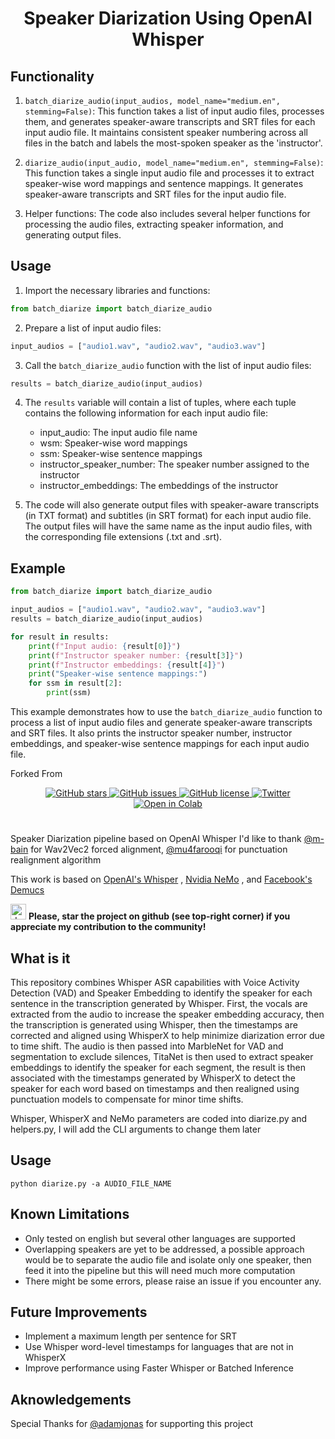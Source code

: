 <h1 align="center">Speaker Diarization Using OpenAI Whisper</h1>



## Functionality

1. `batch_diarize_audio(input_audios, model_name="medium.en", stemming=False)`: This function takes a list of input audio files, processes them, and generates speaker-aware transcripts and SRT files for each input audio file. It maintains consistent speaker numbering across all files in the batch and labels the most-spoken speaker as the 'instructor'.

2. `diarize_audio(input_audio, model_name="medium.en", stemming=False)`: This function takes a single input audio file and processes it to extract speaker-wise word mappings and sentence mappings. It generates speaker-aware transcripts and SRT files for the input audio file.

3. Helper functions: The code also includes several helper functions for processing the audio files, extracting speaker information, and generating output files.

## Usage

1. Import the necessary libraries and functions:

```python
from batch_diarize import batch_diarize_audio
```

2. Prepare a list of input audio files:

```python
input_audios = ["audio1.wav", "audio2.wav", "audio3.wav"]
```

3. Call the `batch_diarize_audio` function with the list of input audio files:

```python
results = batch_diarize_audio(input_audios)
```

4. The `results` variable will contain a list of tuples, where each tuple contains the following information for each input audio file:

    - input_audio: The input audio file name
    - wsm: Speaker-wise word mappings
    - ssm: Speaker-wise sentence mappings
    - instructor_speaker_number: The speaker number assigned to the instructor
    - instructor_embeddings: The embeddings of the instructor

5. The code will also generate output files with speaker-aware transcripts (in TXT format) and subtitles (in SRT format) for each input audio file. The output files will have the same name as the input audio files, with the corresponding file extensions (.txt and .srt).

## Example

```python
from batch_diarize import batch_diarize_audio

input_audios = ["audio1.wav", "audio2.wav", "audio3.wav"]
results = batch_diarize_audio(input_audios)

for result in results:
    print(f"Input audio: {result[0]}")
    print(f"Instructor speaker number: {result[3]}")
    print(f"Instructor embeddings: {result[4]}")
    print("Speaker-wise sentence mappings:")
    for ssm in result[2]:
        print(ssm)
```

This example demonstrates how to use the `batch_diarize_audio` function to process a list of input audio files and generate speaker-aware transcripts and SRT files. It also prints the instructor speaker number, instructor embeddings, and speaker-wise sentence mappings for each input audio file.




Forked From 
<p align="center">
  <a href="https://github.com/MahmoudAshraf97/whisper-diarization/stargazers">
    <img src="https://img.shields.io/github/stars/MahmoudAshraf97/whisper-diarization.svg?colorA=orange&colorB=orange&logo=github"
         alt="GitHub stars">
  </a>
  <a href="https://github.com/MahmoudAshraf97/whisper-diarization/issues">
        <img src="https://img.shields.io/github/issues/MahmoudAshraf97/whisper-diarization.svg"
             alt="GitHub issues">
  </a>
  <a href="https://github.com/MahmoudAshraf97/whisper-diarization/blob/master/LICENSE">
        <img src="https://img.shields.io/github/license/MahmoudAshraf97/whisper-diarization.svg"
             alt="GitHub license">
  </a>
  <a href="https://twitter.com/intent/tweet?text=&url=https%3A%2F%2Fgithub.com%2FMahmoudAshraf97%2Fwhisper-diarization">
  <img src="https://img.shields.io/twitter/url/https/github.com/MahmoudAshraf97/whisper-diarization.svg?style=social" alt="Twitter">
  </a> 
  </a>
  <a href="https://colab.research.google.com/drive/1fhjGIr_S_vERE9_F1UL033g5shVD-q5K">
  <img src="https://colab.research.google.com/assets/colab-badge.svg" alt="Open in Colab">
  </a>
 
</p>


# 
Speaker Diarization pipeline based on OpenAI Whisper
I'd like to thank [@m-bain](https://github.com/m-bain) for Wav2Vec2 forced alignment, [@mu4farooqi](https://github.com/mu4farooqi) for punctuation realignment algorithm

This work is based on [OpenAI's Whisper](https://github.com/openai/whisper) , [Nvidia NeMo](https://github.com/NVIDIA/NeMo) , and [Facebook's Demucs](https://github.com/facebookresearch/demucs)

<img src="https://github.blog/wp-content/uploads/2020/09/github-stars-logo_Color.png" alt="drawing" width="25"/> **Please, star the project on github (see top-right corner) if you appreciate my contribution to the community!**

## What is it
This repository combines Whisper ASR capabilities with Voice Activity Detection (VAD) and Speaker Embedding to identify the speaker for each sentence in the transcription generated by Whisper. First, the vocals are extracted from the audio to increase the speaker embedding accuracy, then the transcription is generated using Whisper, then the timestamps are corrected and aligned using WhisperX to help minimize diarization error due to time shift. The audio is then passed into MarbleNet for VAD and segmentation to exclude silences, TitaNet is then used to extract speaker embeddings to identify the speaker for each segment, the result is then associated with the timestamps generated by WhisperX to detect the speaker for each word based on timestamps and then realigned using punctuation models to compensate for minor time shifts.


Whisper, WhisperX and NeMo parameters are coded into diarize.py and helpers.py, I will add the CLI arguments to change them later

## Usage 

```
python diarize.py -a AUDIO_FILE_NAME
```

## Known Limitations
- Only tested on english but several other languages are supported
- Overlapping speakers are yet to be addressed, a possible approach would be to separate the audio file and isolate only one speaker, then feed it into the pipeline but this will need much more computation
- There might be some errors, please raise an issue if you encounter any.

## Future Improvements
- Implement a maximum length per sentence for SRT
- Use Whisper word-level timestamps for languages that are not in WhisperX
- Improve performance using Faster Whisper or Batched Inference

## Aknowledgements
Special Thanks for [@adamjonas](https://github.com/adamjonas) for supporting this project
